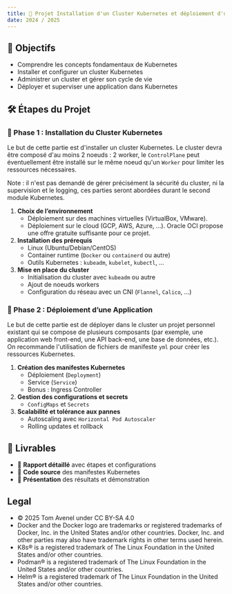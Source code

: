 ```yaml
---
title: 📌 Projet Installation d'un Cluster Kubernetes et déploiement d'une application
date: 2024 / 2025
---
```


## 🎯 Objectifs

- Comprendre les concepts fondamentaux de Kubernetes  
- Installer et configurer un cluster Kubernetes  
- Administrer un cluster et gérer son cycle de vie  
- Déployer et superviser une application dans Kubernetes  

## 🛠️ Étapes du Projet

### 🔹 Phase 1 : Installation du Cluster Kubernetes

Le but de cette partie est d'installer un cluster Kubernetes. Le cluster devra être composé d'au moins 2 noeuds : 2 worker, le `ControlPlane` peut éventuellement être installé sur le même noeud qu'un `Worker` pour limiter les ressources nécessaires.

Note : il n'est pas demandé de gérer précisément la sécurité du cluster, ni la supervision et le logging, ces parties seront abordées durant le second module Kubernetes.

1. **Choix de l’environnement**  
   - Déploiement sur des machines virtuelles (VirtualBox, VMware).
   - Déploiement sur le cloud (GCP, AWS, Azure, …). Oracle OCI propose une offre gratuite suffisante pour ce projet.
2. **Installation des prérequis**  
   - Linux (Ubuntu/Debian/CentOS)  
   - Container runtime (`Docker` ou `containerd` ou autre)  
   - Outils Kubernetes : `kubeadm`, `kubelet`, `kubectl`, …
3. **Mise en place du cluster**  
   - Initialisation du cluster avec `kubeadm` ou autre
   - Ajout de noeuds workers
   - Configuration du réseau avec un CNI (`Flannel`, `Calico`, …)

### 🔹 Phase 2 : Déploiement d’une Application

Le but de cette partie est de déployer dans le cluster un projet personnel existant qui se compose de plusieurs composants (par exemple, une application web front-end, une API back-end, une base de données, etc.). On recommande l'utilisation de fichiers de manifeste `yml` pour créer les ressources Kubernetes.

1. **Création des manifestes Kubernetes**  
   - Déploiement (`Deployment`)  
   - Service (`Service`)  
   - Bonus : Ingress Controller  
2. **Gestion des configurations et secrets**  
   - `ConfigMaps` et `Secrets`  
3. **Scalabilité et tolérance aux pannes**  
   - Autoscaling avec `Horizontal Pod Autoscaler`  
   - Rolling updates et rollback  

## 📜 Livrables

- 📂 **Rapport détaillé** avec étapes et configurations  
- 📜 **Code source** des manifestes Kubernetes  
- 🎤 **Présentation** des résultats et démonstration  

## Legal

- © 2025 Tom Avenel under CC  BY-SA 4.0
- Docker and the Docker logo are trademarks or registered trademarks of Docker, Inc. in the United States and/or other countries. Docker, Inc. and other parties may also have trademark rights in other terms used herein.
- K8s® is a registered trademark of The Linux Foundation in the United States and/or other countries.
- Podman® is a registered trademark of The Linux Foundation in the United States and/or other countries.
- Helm® is a registered trademark of The Linux Foundation in the United States and/or other countries.

